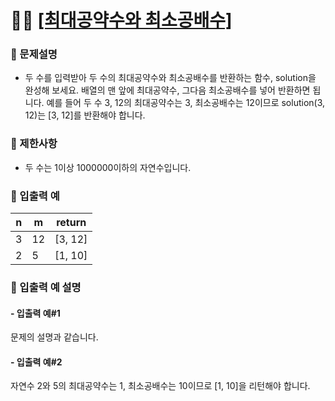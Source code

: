# ✍🏻 <a href = "https://programmers.co.kr/learn/courses/30/lessons/12940" target=_blank >[최대공약수와 최소공배수]</a>

### 📖 문제설명

- 두 수를 입력받아 두 수의 최대공약수와 최소공배수를 반환하는 함수, solution을 완성해 보세요. 배열의 맨 앞에 최대공약수, 그다음 최소공배수를 넣어 반환하면 됩니다. 예를 들어 두 수 3, 12의 최대공약수는 3, 최소공배수는 12이므로 solution(3, 12)는 [3, 12]를 반환해야 합니다.

### 📖 제한사항

- 두 수는 1이상 1000000이하의 자연수입니다.

### 📖 입출력 예

| n   | m   | return  |
| --- | --- | ------- |
| 3   | 12  | [3, 12] |
| 2   | 5   | [1, 10] |

### 📖 입출력 예 설명

#### - 입출력 예#1

문제의 설명과 같습니다.

#### - 입출력 예#2

자연수 2와 5의 최대공약수는 1, 최소공배수는 10이므로 [1, 10]을 리턴해야 합니다.
